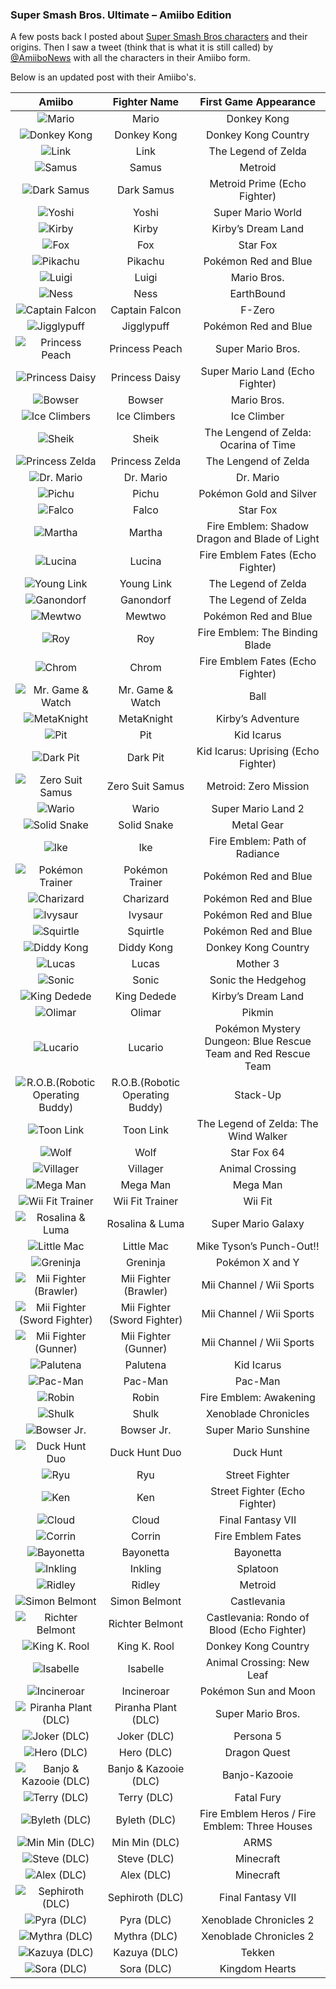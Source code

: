 ### Super Smash Bros. Ultimate – Amiibo Edition

A few posts back I posted about [Super Smash Bros characters](https://othelovieira.com/2021/01/10/Project-Smash-Bros.html) and their origins. Then I saw a tweet (think that is what it is still called) by [@AmiiboNews](https://twitter.com/AmiiboNews/status/1741627609065161061) with all the characters in their Amiibo form. 

Below is an updated post with their Amiibo's.



|                                            Amiibo                                            	|           Fighter Name          	|                      First Game Appearance                      	|
|:--------------------------------------------------------------------------------------------:	|:-------------------------------:	|:---------------------------------------------------------------:	|
|                  ![Mario](/assets/images/prj_smashamiibo/001_Mario_Amb.jpg)                  	|              Mario              	|  Donkey Kong                                                    	|
|            ![Donkey Kong](/assets/images/prj_smashamiibo/002_Donkey_Kong_Amb.jpg)            	|           Donkey Kong           	|  Donkey Kong Country                                            	|
|                   ![Link](/assets/images/prj_smashamiibo/003_Link_Amb.jpg)                   	|               Link              	|  The Legend of Zelda                                            	|
|                  ![Samus](/assets/images/prj_smashamiibo/004_Samus_Amb.jpg)                  	|              Samus              	|  Metroid                                                        	|
|             ![Dark Samus](/assets/images/prj_smashamiibo/004e_Dark_Samus_Amb.jpg)            	|            Dark Samus           	|  Metroid Prime (Echo Fighter)                                   	|
|                  ![Yoshi](/assets/images/prj_smashamiibo/005_Yoshi_Amb.jpg)                  	|              Yoshi              	|  Super Mario World                                              	|
|                  ![Kirby](/assets/images/prj_smashamiibo/006_Kirby_Amb.jpg)                  	|              Kirby              	|  Kirby’s Dream Land                                             	|
|                ![Fox](/assets/images/prj_smashamiibo/007_Fox_McCloud_Amb.jpg)                	|               Fox               	|  Star Fox                                                       	|
|                ![Pikachu](/assets/images/prj_smashamiibo/008_Pikachu_Amb.jpg)                	|             Pikachu             	|  Pokémon Red and Blue                                           	|
|                  ![Luigi](/assets/images/prj_smashamiibo/009_Luigi_Amb.jpg)                  	|              Luigi              	|  Mario Bros.                                                    	|
|                   ![Ness](/assets/images/prj_smashamiibo/010_Ness_Amb.jpg)                   	|               Ness              	|  EarthBound                                                     	|
|           ![Captain Falcon](/assets/images/prj_smashamiibo/011_Captain_Falcon.jpg)           	|          Captain Falcon         	|  F-Zero                                                         	|
|             ![Jigglypuff](/assets/images/prj_smashamiibo/012_jigglypuff_Amb.jpg)             	|            Jigglypuff           	|  Pokémon Red and Blue                                           	|
|              ![Princess Peach](/assets/images/prj_smashamiibo/013_Peach_Amb.jpg)             	|          Princess Peach         	|  Super Mario Bros.                                              	|
|             ![Princess Daisy](/assets/images/prj_smashamiibo/013e_Daisy_Amb.jpg)             	|          Princess Daisy         	|  Super Mario Land (Echo Fighter)                                	|
|                 ![Bowser](/assets/images/prj_smashamiibo/014_Bowser_Amb.jpg)                 	|              Bowser             	|  Mario Bros.                                                    	|
|           ![Ice Climbers](/assets/images/prj_smashamiibo/015_Ice_Climbers_Amb.jpg)           	|           Ice Climbers          	|  Ice Climber                                                    	|
|                  ![Sheik](/assets/images/prj_smashamiibo/016_Sheik_Amb.jpg)                  	|              Sheik              	|  The Lengend of Zelda: Ocarina of Time                          	|
|         ![Princess Zelda](/assets/images/prj_smashamiibo/017_Princess_Zelda_Amb.jpg)         	|          Princess Zelda         	|  The Lengend of Zelda                                           	|
|               ![Dr. Mario](/assets/images/prj_smashamiibo/018_Dr_Mario_Amb.jpg)              	|            Dr. Mario            	|  Dr. Mario                                                      	|
|                  ![Pichu](/assets/images/prj_smashamiibo/019_Pichu_Amb.jpg)                  	|              Pichu              	|  Pokémon Gold and Silver                                        	|
|              ![Falco](/assets/images/prj_smashamiibo/020_Falco_Lombardi_Amb.jpg)             	|              Falco              	|  Star Fox                                                       	|
|                  ![Martha](/assets/images/prj_smashamiibo/021_Marth_Amb.jpg)                 	|              Martha             	|  Fire Emblem: Shadow Dragon and Blade of Light                  	|
|                 ![Lucina](/assets/images/prj_smashamiibo/022_Lucina_Amb.jpg)                 	|              Lucina             	|  Fire Emblem Fates (Echo Fighter)                               	|
|             ![Young Link](/assets/images/prj_smashamiibo/023_Young_Llink_Amb.jpg)            	|            Young Link           	|  The Legend of Zelda                                            	|
|              ![Ganondorf](/assets/images/prj_smashamiibo/024_Ganondorf_Amb.jpg)              	|            Ganondorf            	|  The Legend of Zelda                                            	|
|                 ![Mewtwo](/assets/images/prj_smashamiibo/025_Mewtwo_Amb.jpg)                 	|              Mewtwo             	|  Pokémon Red and Blue                                           	|
|                    ![Roy](/assets/images/prj_smashamiibo/026_Roy_Amb.jpg)                    	|               Roy               	|  Fire Emblem: The Binding Blade                                 	|
|                  ![Chrom](/assets/images/prj_smashamiibo/027_Chrom_Amb.jpg)                  	|              Chrom              	|  Fire Emblem Fates (Echo Fighter)                               	|
|        ![Mr. Game & Watch](/assets/images/prj_smashamiibo/028_Mr_Game_&_Watch_Amb.jpg)       	|         Mr. Game & Watch        	|  Ball                                                           	|
|             ![MetaKnight](/assets/images/prj_smashamiibo/029_Meta_Knight_Amb.jpg)            	|            MetaKnight           	|  Kirby’s Adventure                                              	|
|                    ![Pit](/assets/images/prj_smashamiibo/030_Pit_Amb.jpg)                    	|               Pit               	|  Kid Icarus                                                     	|
|               ![Dark Pit](/assets/images/prj_smashamiibo/030a_Dark_Pit_Amb.jpg)              	|             Dark Pit            	|  Kid Icarus: Uprising (Echo Fighter)                            	|
|        ![Zero Suit Samus](/assets/images/prj_smashamiibo/031_Zero_Suit_Samus_Amb.jpg)        	|         Zero Suit Samus         	|  Metroid: Zero Mission                                          	|
|                  ![Wario](/assets/images/prj_smashamiibo/032_Wario_Amb.jpg)                  	|              Wario              	|  Super Mario Land 2                                             	|
|            ![Solid Snake](/assets/images/prj_smashamiibo/033_Solid_Snake_Amb.jpg)            	|           Solid Snake           	|  Metal Gear                                                     	|
|                    ![Ike](/assets/images/prj_smashamiibo/034_Ike_Amb.jpg)                    	|               Ike               	|  Fire Emblem: Path of Radiance                                  	|
|        ![Pokémon Trainer](/assets/images/prj_smashamiibo/035_Pokemon_Trainer_Amb.jpg)        	|         Pokémon Trainer         	|  Pokémon Red and Blue                                           	|
|              ![Charizard](/assets/images/prj_smashamiibo/035a_Charizard_Amb.jpg)             	|            Charizard            	|  Pokémon Red and Blue                                           	|
|                ![Ivysaur](/assets/images/prj_smashamiibo/035b_Ivysaur_Amb.jpg)               	|             Ivysaur             	|  Pokémon Red and Blue                                           	|
|               ![Squirtle](/assets/images/prj_smashamiibo/035c_Squirtle_Amb.jpg)              	|             Squirtle            	|  Pokémon Red and Blue                                           	|
|             ![Diddy Kong](/assets/images/prj_smashamiibo/036_Diddy_Kong_Amb.jpg)             	|            Diddy Kong           	|  Donkey Kong Country                                            	|
|                  ![Lucas](/assets/images/prj_smashamiibo/037_Lucas_Amb.jpg)                  	|              Lucas              	|  Mother 3                                                       	|
|                  ![Sonic](/assets/images/prj_smashamiibo/038_Sonic_Amb.jpg)                  	|              Sonic              	|  Sonic the Hedgehog                                             	|
|            ![King Dedede](/assets/images/prj_smashamiibo/039_King_Dedede_Amb.jpg)            	|           King Dedede           	|  Kirby’s Dream Land                                             	|
|                 ![Olimar](/assets/images/prj_smashamiibo/040_Olimar_Amb.jpg)                 	|              Olimar             	|  Pikmin                                                         	|
|                ![Lucario](/assets/images/prj_smashamiibo/041_Lucario_Amb.jpg)                	|             Lucario             	|  Pokémon Mystery Dungeon: Blue Rescue Team and Red Rescue Team  	|
|      ![R.O.B.(Robotic Operating Buddy)](/assets/images/prj_smashamiibo/042_ROB_Amb.jpg)      	| R.O.B.(Robotic Operating Buddy) 	|  Stack-Up                                                       	|
|              ![Toon Link](/assets/images/prj_smashamiibo/043_Toon_Link_Amb.jpg)              	|            Toon Link            	|  The Legend of Zelda: The Wind Walker                           	|
|                   ![Wolf](/assets/images/prj_smashamiibo/044_Wolf_Amb.jpg)                   	|               Wolf              	|  Star Fox 64                                                    	|
|               ![Villager](/assets/images/prj_smashamiibo/045_Villager_Amb.jpg)               	|             Villager            	|  Animal Crossing                                                	|
|               ![Mega Man](/assets/images/prj_smashamiibo/046_Mega_Man_Amb.jpg)               	|             Mega Man            	|  Mega Man                                                       	|
|             ![Wii Fit Trainer](/assets/images/prj_smashamiibo/047_Karen_Amb.jpg)             	|         Wii Fit Trainer         	|  Wii Fit                                                        	|
|          ![Rosalina & Luma](/assets/images/prj_smashamiibo/048_Rosalin_Luma_Amb.jpg)         	|         Rosalina & Luma         	|  Super Mario Galaxy                                             	|
|             ![Little Mac](/assets/images/prj_smashamiibo/049_Little_Mac_Amb.jpg)             	|            Little Mac           	|  Mike Tyson’s Punch-Out!!                                       	|
|               ![Greninja](/assets/images/prj_smashamiibo/050_Greninja_Amb.jpg)               	|             Greninja            	|  Pokémon X and Y                                                	|
|       ![Mii Fighter (Brawler)](/assets/images/prj_smashamiibo/051_mii_brawler_Amb.jpg)       	|      Mii Fighter (Brawler)      	|  Mii Channel / Wii Sports                                       	|
| ![Mii Fighter (Sword Fighter)](/assets/images/prj_smashamiibo/051a_mii_swordfighter_Amb.jpg) 	|   Mii Fighter (Sword Fighter)   	|  Mii Channel / Wii Sports                                       	|
|        ![Mii Fighter (Gunner)](/assets/images/prj_smashamiibo/051b_mii_gunner_Amb.jpg)       	|       Mii Fighter (Gunner)      	|  Mii Channel / Wii Sports                                       	|
|               ![Palutena](/assets/images/prj_smashamiibo/052_Palutena_Amb.jpg)               	|             Palutena            	|  Kid Icarus                                                     	|
|                ![Pac-Man](/assets/images/prj_smashamiibo/053_Pac_Man_Amb.jpg)                	|             Pac-Man             	|  Pac-Man                                                        	|
|                  ![Robin](/assets/images/prj_smashamiibo/054_Robin_Amb.jpg)                  	|              Robin              	|  Fire Emblem: Awakening                                         	|
|                  ![Shulk](/assets/images/prj_smashamiibo/055_Shulk_Amb.jpg)                  	|              Shulk              	|  Xenoblade Chronicles                                           	|
|              ![Bowser Jr.](/assets/images/prj_smashamiibo/056_Bowser_jr_Amb.jpg)             	|            Bowser Jr.           	|  Super Mario Sunshine                                           	|
|            ![Duck Hunt Duo](/assets/images/prj_smashamiibo/057_Duck_Hunt_Amb.jpg)            	|          Duck Hunt Duo          	|  Duck Hunt                                                      	|
|                    ![Ryu](/assets/images/prj_smashamiibo/058_Ryu_Amb.jpg)                    	|               Ryu               	|  Street Fighter                                                 	|
|                    ![Ken](/assets/images/prj_smashamiibo/059_Ken_Amb.jpg)                    	|               Ken               	|  Street Fighter (Echo Fighter)                                  	|
|                  ![Cloud](/assets/images/prj_smashamiibo/060_Cloud_Amb.jpg)                  	|              Cloud              	|  Final Fantasy VII                                              	|
|                 ![Corrin](/assets/images/prj_smashamiibo/061_Corrin_Amb.jpg)                 	|              Corrin             	|  Fire Emblem Fates                                              	|
|              ![Bayonetta](/assets/images/prj_smashamiibo/062_Bayonetta_Amb.jpg)              	|            Bayonetta            	|  Bayonetta                                                      	|
|                ![Inkling](/assets/images/prj_smashamiibo/063_Inkling_Amb.jpg)                	|             Inkling             	|  Splatoon                                                       	|
|                 ![Ridley](/assets/images/prj_smashamiibo/064_Ridley_Amb.jpg)                 	|              Ridley             	|  Metroid                                                        	|
|              ![Simon Belmont](/assets/images/prj_smashamiibo/065_Simon_Amb.jpg)              	|          Simon Belmont          	|  Castlevania                                                    	|
|            ![Richter Belmont](/assets/images/prj_smashamiibo/066_Richter_Amb.jpg)            	|         Richter Belmont         	|  Castlevania: Rondo of Blood (Echo Fighter)                     	|
|            ![King K. Rool](/assets/images/prj_smashamiibo/067_King_K_Rool_Amb.jpg)           	|           King K. Rool          	|  Donkey Kong Country                                            	|
|               ![Isabelle](/assets/images/prj_smashamiibo/068_Isabelle_Amb.jpg)               	|             Isabelle            	|  Animal Crossing: New Leaf                                      	|
|             ![Incineroar](/assets/images/prj_smashamiibo/069_Incineroar_Amb.jpg)             	|            Incineroar           	|  Pokémon Sun and Moon                                           	|
|       ![Piranha Plant (DLC)](/assets/images/prj_smashamiibo/070_Piranha_Plant_Amb.jpg)       	|       Piranha Plant (DLC)       	|  Super Mario Bros.                                              	|
|               ![Joker (DLC)](/assets/images/prj_smashamiibo/071_Joker_Amb.jpg)               	|           Joker (DLC)           	|  Persona 5                                                      	|
|                ![Hero (DLC)](/assets/images/prj_smashamiibo/072_Hero_Amb.jpg)                	|            Hero (DLC)           	|  Dragon Quest                                                   	|
|      ![Banjo & Kazooie (DLC)](/assets/images/prj_smashamiibo/073_Banjo_Kazooie_Amb.jpg)      	|      Banjo & Kazooie (DLC)      	|  Banjo-Kazooie                                                  	|
|               ![Terry (DLC)](/assets/images/prj_smashamiibo/074_Terry_Amb.jpg)               	|           Terry (DLC)           	|  Fatal Fury                                                     	|
|              ![Byleth (DLC)](/assets/images/prj_smashamiibo/075_Byleth_Amb.jpg)              	|           Byleth (DLC)          	|  Fire Emblem Heros / Fire Emblem: Three Houses                  	|
|             ![Min Min (DLC)](/assets/images/prj_smashamiibo/076_Min_Min_Amb.jpg)             	|          Min Min (DLC)          	|  ARMS                                                           	|
|               ![Steve (DLC)](/assets/images/prj_smashamiibo/077_Steve_Amb.jpg)               	|           Steve (DLC)           	|  Minecraft                                                      	|
|                ![Alex (DLC)](/assets/images/prj_smashamiibo/077a_Alex_Amb.jpg)               	|            Alex (DLC)           	|  Minecraft                                                      	|
|           ![Sephiroth (DLC)](/assets/images/prj_smashamiibo/078_Sephiroth_Amb.jpg)           	|         Sephiroth (DLC)         	|  Final Fantasy VII                                              	|
|                ![Pyra (DLC)](/assets/images/prj_smashamiibo/079_Pyra_Amb.jpg)                	|            Pyra (DLC)           	|  Xenoblade Chronicles 2                                         	|
|              ![Mythra (DLC)](/assets/images/prj_smashamiibo/080_Mythra_Amb.jpg)              	|           Mythra (DLC)          	|  Xenoblade Chronicles 2                                         	|
|              ![Kazuya (DLC)](/assets/images/prj_smashamiibo/081_Kazuya_Amb.jpg)              	|           Kazuya (DLC)          	|  Tekken                                                         	|
|                ![Sora (DLC)](/assets/images/prj_smashamiibo/082_Sora_Amb.jpg)                	|            Sora (DLC)           	|  Kingdom Hearts                                                 	|
